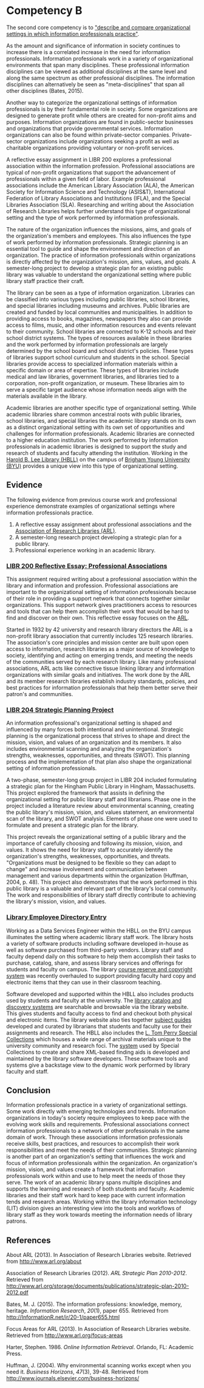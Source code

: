 # Competency B

The second core competency is to ["describe and compare organizational settings in which information professionals practice"](http://ischool.sjsu.edu/current-students/courses/core-competencies). 

As the amount and significance of information in society continues to increase there is a correlated increase in the need for information professionals. Information professionals work in a variety of organizational environments that span many disciplines. These professional information disciplines can be viewed as additional disciplines at the same level and along the same spectrum as other professional disciplines. The information disciplines can alternatively be seen as "meta-disciplines" that span all other disciplines (Bates, 2015).

Another way to categorize the organizational settings of information professionals is by their fundamental role in society. Some organizations are designed to generate profit while others are created for non-profit aims and purposes. Information organizations are found in public-sector businesses and organizations that provide governmental services. Information organizations can also be found within private-sector companies. Private-sector organizations include organizations seeking a profit as well as charitable organizations providing voluntary or non-profit services. 

A reflective essay assignment in LIBR 200 explores a professional association within the information profession. Professional associations are typical of non-profit organizations that support the advancement of professionals within a given field of labor. Example professional associations include the American Library Association (ALA), the American Society for Information Science and Technology (ASIS&T), International Federation of Library Associations and Institutions (IFLA), and the Special Libraries Association (SLA). Researching and writing about the Association of Research Libraries helps further understand this type of organizational setting and the type of work performed by information professionals.

The nature of the organization influences the missions, aims, and goals of the organization's members and employees. This also influences the type of work performed by information professionals. Strategic planning is an essential tool to guide and shape the environment and direction of an organization. The practice of information professionals within organizations is directly affected by the organization's mission, aims, values, and goals. A semester-long project to develop a strategic plan for an existing public library was valuable to understand the organizational setting where public library staff practice their craft.

The library can be seen as a type of information organization. Libraries can be classified into various types including public libraries, school libraries, and special libraries including museums and archives. Public libraries are created and funded by local communities and municipalities. In addition to providing access to books, magazines, newspapers they also can provide access to films, music, and other information resources and events relevant to their community. School libraries are connected to K-12 schools and their school district systems. The types of resources available in these libraries and the work performed by information professionals are largely determined by the school board and school district's policies. These types of libraries support school curriculum and students in the school. Special libraries provide access to specialized information materials within a specific domain or area of expertise. These types of libraries include medical and law libraries, government libraries, and libraries tied to a corporation, non-profit organization, or museum. These libraries aim to serve a specific target audience whose information needs align with the materials available in the library. 

Academic libraries are another specific type of organizational setting. While academic libraries share common ancestral roots with public libraries, school libraries, and special libraries the academic library stands on its own as a distinct organizational setting with its own set of opportunities and challenges for information professionals. Academic libraries are connected to a higher education institution. The work performed by information professionals in academic libraries is designed to support the study and research of students and faculty attending the institution. Working in the [Harold B. Lee Library (HBLL)](https://lib.byu.edu) on the campus of [Brigham Young University (BYU)](https://byu.edu) provides a unique view into this type of organizational setting. 

## Evidence

The following evidence from previous course work and professional experience demonstrate examples of organizational settings where information professionals practice.

1. A reflective essay assignment about professional associations and the [Association of Research Libraries (ARL)](http://www.arl.org).
2. A semester-long research project developing a strategic plan for a public library. 
3. Professional experience working in an academic library. 

### [LIBR 200 Reflective Essay: Professional Associations](https://mlisefolio.files.wordpress.com/2016/10/libr200_plar.pdf)

This assignment required writing about a professional association within the library and information and profession. Professional associations are important to the organizational setting of information professionals because of their role in providing a support network that connects together similar organizations. This support network gives practitioners access to resources and tools that can help them accomplish their work that would be hard to find and discover on their own. This reflective essay focuses on the [ARL](http://www.arl.org). 

Started in 1932 by 42 university and research library directors the ARL is a non-profit library association that currently includes 125 research libraries. The association's core principles and mission center are built upon open access to information, research libraries as a major source of knowledge to society, identifying and acting on emerging trends, and meeting the needs of the communities served by each research library. Like many professional associations, ARL acts like connective tissue linking library and information organizations with similar goals and initiatives. The work done by the ARL and its member research libraries establish industry standards, policies, and best practices for information professionals that help them better serve their patron's and communities.

### [LIBR 204 Strategic Planning Project](https://mlisefolio.files.wordpress.com/2016/10/group2_part1_strategicplan_libr204.pdf)

An information professional's organizational setting is shaped and influenced by many forces both intentional and unintentional. Strategic planning is the organizational process that strives to shape and direct the mission, vision, and values of an organization and its members. It also includes environmental scanning and analyzing the organization's strengths, weaknesses, opportunities, and threats (SWOT). This planning process and the implementation of that plan also shape the organizational setting of information professionals. 

A two-phase, semester-long group project in LIBR 204 included formulating a strategic plan for the Hingham Public Library in Hingham, Massachusetts. This project explored the framework that assists in defining the organizational setting for public library staff and librarians. Phase one in the project included a literature review about environmental scanning, creating the public library's mission, vision, and values statement, an environmental scan of the library, and SWOT analysis. Elements of phase one were used to formulate and present a strategic plan for the library. 

This project reveals the organizational setting of a public library and the importance of carefully choosing and following its mission, vision, and values. It shows the need for library staff to accurately identify the organization's strengths, weaknesses, opportunities, and threats. "Organizations must be designed to be flexible so they can adapt to change" and increase involvement and communication between management and various departments within the organization (Huffman, 2004, p. 48). This project also demonstrates that the work performed in this public library is a valuable and relevant part of the library's local community. The work and responsibilities of library staff directly contribute to achieving the library's mission, vision, and values. 

### [Library Employee Directory Entry](https://lib.byu.edu/directory/greg-reeve/)

Working as a Data Services Engineer within the HBLL on the BYU campus illuminates the setting where academic library staff work. The library hosts a variety of software products including software developed in-house as well as software purchased from third-party vendors. Library staff and faculty depend daily on this software to help them accomplish their tasks to purchase, catalog, share, and assess library services and offerings for students and faculty on campus. The library [course reserve and copyright system](https://lib.byu.edu/services/course-reserve/) was recently overhauled to support providing faculty hard copy and electronic items that they can use in their classroom teaching.

Software developed and supported within the HBLL also includes products used by students and faculty at the university. The [library catalog and discovery systems](https://search.lib.byu.edu/) are searchable and browsable via the library website. This gives students and faculty access to find and checkout both physical and electronic items. The library website also ties together [subject guides](https://lib.byu.edu/guides/) developed and curated by librarians that students and faculty use for their assignments and research. The HBLL also includes the [L. Tom Perry Special Collections](https://sites.lib.byu.edu/sc/) which houses a wide range of archival materials unique to the university community and research foci. The [system](https://findingaid.lib.byu.edu/) used by Special Collections to create and share XML-based finding aids is developed and maintained by the library software developers. These software tools and systems give a backstage view to the dynamic work performed by library faculty and staff. 

## Conclusion

Information professionals practice in a variety of organizational settings. Some work directly with emerging technologies and trends. Information organizations in today's society require employees to keep pace with the evolving work skills and requirements. Professional associations connect information professionals to a network of other professionals in the same domain of work. Through these associations information professionals receive skills, best practices, and resources to accomplish their work responsibilities and meet the needs of their communities. Strategic planning is another part of an organization's setting that influences the work and focus of information professionals within the organization. An organization's mission, vision, and values create a framework that information professionals work within and use to help meet the needs of those they serve. The work of an academic library spans multiple disciplines and supports the learning and research of both students and faculty. Academic libraries and their staff work hard to keep pace with current information tends and research areas. Working within the library information technology (LIT) division gives an interesting view into the tools and workflows of library staff as they work towards meeting the information needs of library patrons.

## References

About ARL (2013). In Association of Research Libraries website. Retrieved from <http://www.arl.org/about>

Association of Research Libraries (2012). *ARL Strategic Plan 2010-2012*. Retrieved from <http://www.arl.org/storage/documents/publications/strategic-plan-2010-2012.pdf>

Bates, M. J. (2015). The information professions: knowledge, memory, heritage. *Information Research*, *20*(1), paper 655. Retrieved from <http://InformationR.net/ir/20-1/paper655.html>

Focus Areas for ARL (2013). In Association of Research Libraries website. Retrieved from <http://www.arl.org/focus-areas>

Harter, Stephen. 1986. *Online Information Retrieval*. Orlando, FL: Academic Press.

Huffman, J. (2004). Why environmental scanning works except when you need it. *Business Horizons*, *47*(3), 39-48. Retrieved from <http://www.journals.elsevier.com/business-horizons/>
